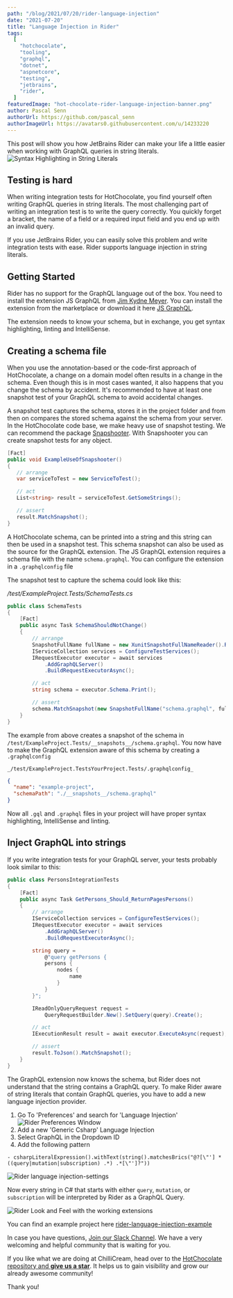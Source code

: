 ```yaml
---
path: "/blog/2021/07/20/rider-language-injection"
date: "2021-07-20"
title: "Language Injection in Rider"
tags:
  [
    "hotchocolate",
    "tooling",
    "graphql",
    "dotnet",
    "aspnetcore",
    "testing",
    "jetbrains",
    "rider",
  ]
featuredImage: "hot-chocolate-rider-language-injection-banner.png"
author: Pascal Senn
authorUrl: https://github.com/pascal_senn
authorImageUrl: https://avatars0.githubusercontent.com/u/14233220
---
```


This post will show you how JetBrains Rider can make your life a little easier when working with GraphQL queries in string literals.
![Syntax Highlighting in String Literals](./header.png)

## Testing is hard

When writing integration tests for HotChocolate, you find yourself often writing GraphQL queries in string literals. The
most challenging part of writing an integration test is to write the query correctly. You quickly forget a bracket, the
name of a field or a required input field and you end up with an invalid query.

If you use JetBrains Rider, you can easily solve this problem and write integration tests with ease. Rider supports
language injection in string literals.

## Getting Started

Rider has no support for the GraphQL language out of the box. You need to install the extension JS GraphQL
from [Jim Kydne Meyer](https://github.com/jimkyndemeyer). You can install the extension from the marketplace or download
it here [JS GraphQL](https://plugins.jetbrains.com/plugin/8097-js-graphql).

The extension needs to know your schema, but in exchange, you get syntax highlighting, linting and IntelliSense.

## Creating a schema file

When you use the annotation-based or the code-first approach of HotChocolate, a change on a domain model often results
in a change in the schema. Even though this is in most cases wanted, it also happens that you change the schema by
accident. It's recommended to have at least one snapshot test of your GraphQL schema to avoid accidental changes.

A snapshot test captures the schema, stores it in the project folder and from then on compares the stored schema against
the schema from your server. In the HotChocolate code base, we make heavy use of snapshot testing. We can recommend the
package [Snapshooter](https://swisslife-oss.github.io/snapshooter/docs/get-started). With Snapshooter you can create snapshot tests for any object.

```csharp
[Fact]
public void ExampleUseOfSnapshooter()
{
   // arrange
   var serviceToTest = new ServiceToTest();

   // act
   List<string> result = serviceToTest.GetSomeStrings();

   // assert
   result.MatchSnapshot();
}
```

A HotChocolate schema, can be printed into a string and this string can then be used in a snapshot test. This schema
snapshot can also be used as the source for the GraphQL extension. The JS GraphQL extension requires a schema file with
the name `schema.graphql`. You can configure the extension in a `.graphqlconfig` file

The snapshot test to capture the schema could look like this:

_/test/ExampleProject.Tests/SchemaTests.cs_

```csharp
public class SchemaTests
{
    [Fact]
    public async Task SchemaShouldNotChange()
    {
        // arrange
        SnapshotFullName fullName = new XunitSnapshotFullNameReader().ReadSnapshotFullName();
        IServiceCollection services = ConfigureTestServices();
        IRequestExecutor executor = await services
            .AddGraphQLServer()
            .BuildRequestExecutorAsync();

        // act
        string schema = executor.Schema.Print();

        // assert
        schema.MatchSnapshot(new SnapshotFullName("schema.graphql", fullName.FolderPath));
    }
}
```

The example from above creates a snapshot of the schema in `/test/ExampleProject.Tests/__snapshots__/schema.graphql`. You now
have to make the GraphQL extension aware of this schema by creating a `.graphqlconfig`

`_/test/ExampleProject.TestsYourProject.Tests/.graphqlconfig_`

```json
{
  "name": "example-project",
  "schemaPath": "./__snapshots__/schema.graphql"
}
```

Now all `.gql` and `.graphql` files in your project will have proper syntax highlighting, IntelliSense and linting.

## Inject GraphQL into strings

If you write integration tests for your GraphQL server, your tests probably look similar to this:

```csharp
public class PersonsIntegrationTests
{
    [Fact]
    public async Task GetPersons_Should_ReturnPagesPersons()
    {
        // arrange
        IServiceCollection services = ConfigureTestServices();
        IRequestExecutor executor = await services
            .AddGraphQLServer()
            .BuildRequestExecutorAsync();

        string query =
            @"query getPersons {
            persons {
                nodes {
                    name
                }
            }
        }";

        IReadOnlyQueryRequest request =
            QueryRequestBuilder.New().SetQuery(query).Create();

        // act
        IExecutionResult result = await executor.ExecuteAsync(request);

        // assert
        result.ToJson().MatchSnapshot();
    }
}
```

The GraphQL extension now knows the schema, but Rider does not understand that the string contains a GraphQL query.
To make Rider aware of string literals that contain GraphQL queries, you have to add a new language injection provider.

1. Go To 'Preferences' and search for 'Language Injection'
   ![Rider Preferences Window](./preferences.png)
2. Add a new 'Generic Csharp' Language Injection
3. Select GraphQL in the Dropdown ID
4. Add the following pattern

```text
- csharpLiteralExpression().withText(string().matchesBrics("@?[\"'] *((query|mutation|subscription) .*) .*[\"']?"))
```

![Rider language injection-settings](./language-injection-settings.png)

Now every string in C# that starts with either `query`, `mutation`, or `subscription` will be interpreted by Rider as a GraphQL Query.

![Rider Look and Feel with the working extensions](./lookandfeel.png)

You can find an example project here [rider-language-injection-example](https://github.com/PascalSenn/rider-language-injection-example)

In case you have questions, [Join our Slack Channel](http://slack.chillicream.com/). We have a very welcoming and helpful community that is waiting for you.

If you like what we are doing at ChilliCream, head over to the [HotChocolate repository and **give us a star**](https://github.com/ChilliCream/graphql-platform).
It helps us to gain visibility and grow our already awesome community!

Thank you!
